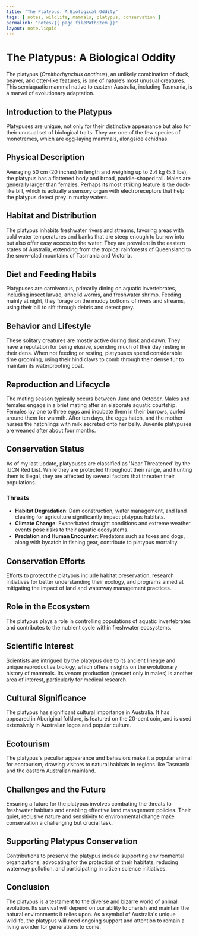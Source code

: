 ```yaml
---
title: "The Platypus: A Biological Oddity"
tags: [ notes, wildlife, mammals, platypus, conservation ]
permalink: "notes/{{ page.filePathStem }}"
layout: note.liquid
---
```


# The Platypus: A Biological Oddity

The platypus (*Ornithorhynchus anatinus*), an unlikely combination of duck, beaver, and otter-like features, is one of nature’s most unusual creatures. This semiaquatic mammal native to eastern Australia, including Tasmania, is a marvel of evolutionary adaptation.

## Introduction to the Platypus

Platypuses are unique, not only for their distinctive appearance but also for their unusual set of biological traits. They are one of the few species of monotremes, which are egg-laying mammals, alongside echidnas.

## Physical Description

Averaging 50 cm (20 inches) in length and weighing up to 2.4 kg (5.3 lbs), the platypus has a flattened body and broad, paddle-shaped tail. Males are generally larger than females. Perhaps its most striking feature is the duck-like bill, which is actually a sensory organ with electroreceptors that help the platypus detect prey in murky waters.

## Habitat and Distribution

The platypus inhabits freshwater rivers and streams, favoring areas with cold water temperatures and banks that are steep enough to burrow into but also offer easy access to the water. They are prevalent in the eastern states of Australia, extending from the tropical rainforests of Queensland to the snow-clad mountains of Tasmania and Victoria.

## Diet and Feeding Habits

Platypuses are carnivorous, primarily dining on aquatic invertebrates, including insect larvae, annelid worms, and freshwater shrimp. Feeding mainly at night, they forage on the muddy bottoms of rivers and streams, using their bill to sift through debris and detect prey.

## Behavior and Lifestyle

These solitary creatures are mostly active during dusk and dawn. They have a reputation for being elusive, spending much of their day resting in their dens. When not feeding or resting, platypuses spend considerable time grooming, using their hind claws to comb through their dense fur to maintain its waterproofing coat.

## Reproduction and Lifecycle

The mating season typically occurs between June and October. Males and females engage in a brief mating after an elaborate aquatic courtship. Females lay one to three eggs and incubate them in their burrows, curled around them for warmth. After ten days, the eggs hatch, and the mother nurses the hatchlings with milk secreted onto her belly. Juvenile platypuses are weaned after about four months.

## Conservation Status

As of my last update, platypuses are classified as 'Near Threatened' by the IUCN Red List. While they are protected throughout their range, and hunting them is illegal, they are affected by several factors that threaten their populations.

### Threats

- **Habitat Degradation**: Dam construction, water management, and land clearing for agriculture significantly impact platypus habitats.
- **Climate Change**: Exacerbated drought conditions and extreme weather events pose risks to their aquatic ecosystems.
- **Predation and Human Encounter**: Predators such as foxes and dogs, along with bycatch in fishing gear, contribute to platypus mortality.

## Conservation Efforts

Efforts to protect the platypus include habitat preservation, research initiatives for better understanding their ecology, and programs aimed at mitigating the impact of land and waterway management practices.

## Role in the Ecosystem

The platypus plays a role in controlling populations of aquatic invertebrates and contributes to the nutrient cycle within freshwater ecosystems.

## Scientific Interest

Scientists are intrigued by the platypus due to its ancient lineage and unique reproductive biology, which offers insights on the evolutionary history of mammals. Its venom production (present only in males) is another area of interest, particularly for medical research.

## Cultural Significance

The platypus has significant cultural importance in Australia. It has appeared in Aboriginal folklore, is featured on the 20-cent coin, and is used extensively in Australian logos and popular culture.

## Ecotourism

The platypus's peculiar appearance and behaviors make it a popular animal for ecotourism, drawing visitors to natural habitats in regions like Tasmania and the eastern Australian mainland.

## Challenges and the Future

Ensuring a future for the platypus involves combating the threats to freshwater habitats and enabling effective land management policies. Their quiet, reclusive nature and sensitivity to environmental change make conservation a challenging but crucial task.

## Supporting Platypus Conservation

Contributions to preserve the platypus include supporting environmental organizations, advocating for the protection of their habitats, reducing waterway pollution, and participating in citizen science initiatives.

## Conclusion

The platypus is a testament to the diverse and bizarre world of animal evolution. Its survival will depend on our ability to cherish and maintain the natural environments it relies upon. As a symbol of Australia's unique wildlife, the platypus will need ongoing support and attention to remain a living wonder for generations to come.
